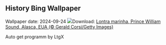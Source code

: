 ## History Bing Wallpaper
Wallpaper date: 2024-09-24
![](https://www.bing.com/th?id=OHR.IcebergOtter_PT-BR0553443956_UHD.jpg&w=1000)Download: [Lontra marinha, Prince William Sound, Alasca, EUA (© Gerald Corsi/Getty Images)](https://www.bing.com/th?id=OHR.IcebergOtter_PT-BR0553443956_UHD.jpg)

Auto get programm by LtgX
